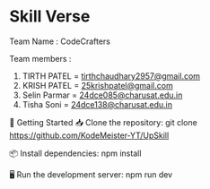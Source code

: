 # Skill Verse 

Team Name : CodeCrafters

Team members : 
1. TIRTH PATEL = tirthchaudhary2957@gmail.com
2. KRISH PATEL = 25krishpatel@gmail.com
3. Selin Parmar = 24dce085@charusat.edu.in
4. Tisha Soni = 24dce138@charusat.edu.in

🚀 Getting Started
📥 Clone the repository:
git clone https://github.com/KodeMeister-YT/UpSkill

📦 Install dependencies:
npm install

🖥️ Run the development server:
npm run dev
